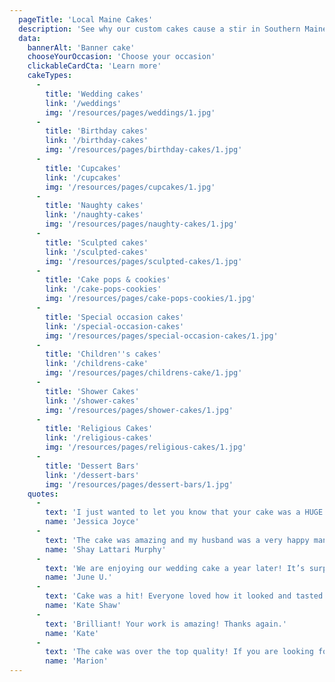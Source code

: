 ```yaml
---
  pageTitle: 'Local Maine Cakes'
  description: 'See why our custom cakes cause a stir in Southern Maine for events of all kinds like wedding cakes, birthday cakes, baby shower cakes, and dessert bars. Baked fresh daily, our cakes offer many heavenly flavors to delight at your event.'
  data:
    bannerAlt: 'Banner cake'
    chooseYourOccasion: 'Choose your occasion'
    clickableCardCta: 'Learn more'
    cakeTypes:
      -
        title: 'Wedding cakes'
        link: '/weddings'
        img: '/resources/pages/weddings/1.jpg'
      -
        title: 'Birthday cakes'
        link: '/birthday-cakes'
        img: '/resources/pages/birthday-cakes/1.jpg'
      -
        title: 'Cupcakes'
        link: '/cupcakes'
        img: '/resources/pages/cupcakes/1.jpg'
      -
        title: 'Naughty cakes'
        link: '/naughty-cakes'
        img: '/resources/pages/naughty-cakes/1.jpg'
      -
        title: 'Sculpted cakes'
        link: '/sculpted-cakes'
        img: '/resources/pages/sculpted-cakes/1.jpg'
      -
        title: 'Cake pops & cookies'
        link: '/cake-pops-cookies'
        img: '/resources/pages/cake-pops-cookies/1.jpg'
      -
        title: 'Special occasion cakes'
        link: '/special-occasion-cakes'
        img: '/resources/pages/special-occasion-cakes/1.jpg'
      -
        title: 'Children''s cakes'
        link: '/childrens-cake'
        img: '/resources/pages/childrens-cake/1.jpg'
      -
        title: 'Shower Cakes'
        link: '/shower-cakes'
        img: '/resources/pages/shower-cakes/1.jpg'
      -
        title: 'Religious Cakes'
        link: '/religious-cakes'
        img: '/resources/pages/religious-cakes/1.jpg'
      -
        title: 'Dessert Bars'
        link: '/dessert-bars'
        img: '/resources/pages/dessert-bars/1.jpg'
    quotes:
      -
        text: 'I just wanted to let you know that your cake was a HUGE hit. I feel like a lot of cakes that look pretty don’t taste good but your cake was delicious! It was definitely one of the best cakes I have tasted. Thank you!!'
        name: 'Jessica Joyce'
      -
        text: 'The cake was amazing and my husband was a very happy man. Thank you so much!'
        name: 'Shay Lattari Murphy'
      -
        text: 'We are enjoying our wedding cake a year later! It’s surprisingly very good'
        name: 'June U.'
      -
        text: 'Cake was a hit! Everyone loved how it looked and tasted! Thanks for a great cake.'
        name: 'Kate Shaw'
      -
        text: 'Brilliant! Your work is amazing! Thanks again.'
        name: 'Kate'
      -
        text: 'The cake was over the top quality! If you are looking for the best this is it! It made my birthday very special. Many Thanks!'
        name: 'Marion'
---
```

